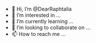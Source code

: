 - 👋 Hi, I’m @DearRaphtalia
- 👀 I’m interested in ...
- 🌱 I’m currently learning ...
- 💞️ I’m looking to collaborate on ...
- 📫 How to reach me ...

<!---

Create your own future!


--->
